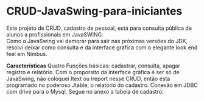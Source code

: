 # CRUD-JavaSwing-para-iniciantes
Este projeto de CRUD, cadastro de pessoal, está para consulta pública de alunos a profissionais em JavaSWING.  
Como o JavaSwing vai demorar para sair nas próximas versões do JDK, resolvi deixar como consulta e da interface gráfica com o elegante look end feel em Nimbus.

<strong>Características</strong>
Quatro Funções básicas: cadastrar, consulta, apagar registro e
relatório.
Com o proporsito da interface gráfica é ser só de JavaSwing, não coloquei Itext ou Ireport nesse CRUD, então esta programado no poderoso Jtable, o relatório do cadastro.
Conexão em JDBC com drive para o Mysql. Segue no anexo a tabela de cadastro.
